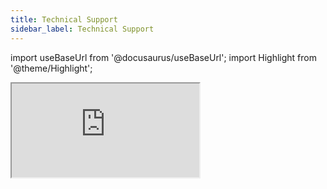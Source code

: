 ```yaml
---
title: Technical Support
sidebar_label: Technical Support
---
```

import useBaseUrl from '@docusaurus/useBaseUrl'; 
import Highlight from '@theme/Highlight';

<div className="card">
    <iframe className="support-frame" src="https://www.cotalker.com/function/cotalker-contact/support?lang=en&notitle=1&type=technical_support" />
</div>